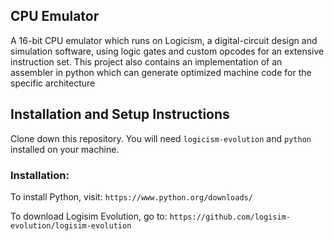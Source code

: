 ## CPU Emulator
A 16-bit CPU emulator which runs on Logicism, a digital-circuit design and simulation software, using logic gates and custom opcodes for an extensive instruction set.
This project also contains an implementation of an assembler in python which can generate optimized machine code for the specific architecture

## Installation and Setup Instructions

Clone down this repository. You will need `logicism-evolution` and `python` installed on your machine.  

### Installation:

To install Python, visit:
`https://www.python.org/downloads/`

To download Logisim Evolution, go to:
`https://github.com/logisim-evolution/logisim-evolution`
